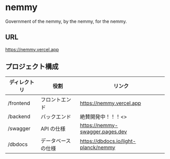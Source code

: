 # nemmy

Government of the nemmy, by the nemmy, for the nemmy.

## URL

<https://nemmy.vercel.app>

## プロジェクト構成

| ディレクトリ | 役割               | リンク                                 |
| ------------ | ------------------ | -------------------------------------- |
| /frontend    | フロントエンド     | <https://nemmy.vercel.app>            |
| /backend     | バックエンド       | 絶賛開発中！！！<>                     |
| /swagger     | API の仕様         | <https://nemmy-swagger.pages.dev>     |
| /dbdocs      | データベースの仕様 | <https://dbdocs.io/light-planck/nemmy> |
